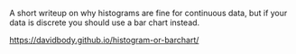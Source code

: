 A short writeup on why histograms are fine for continuous data, but if your data is discrete you should use a bar chart instead.

https://davidbody.github.io/histogram-or-barchart/
